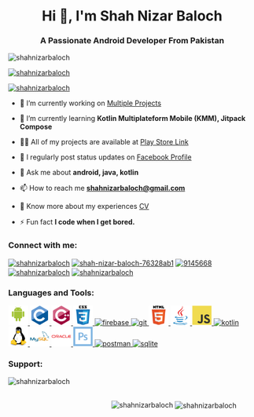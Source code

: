 <h1 align="center">Hi 👋, I'm Shah Nizar Baloch</h1>
<h3 align="center">A Passionate Android Developer From Pakistan</h3>

<p align="left"> <img src="https://komarev.com/ghpvc/?username=shahnizarbaloch&label=Profile%20views&color=0e75b6&style=flat" alt="shahnizarbaloch" /> </p>

<p align="left"> <a href="https://github.com/ryo-ma/github-profile-trophy"><img src="https://github-profile-trophy.vercel.app/?username=shahnizarbaloch" alt="shahnizarbaloch" /></a> </p>

<p align="left"> <a href="https://twitter.com/shahnizarbaloch" target="blank"><img src="https://img.shields.io/twitter/follow/shahnizarbaloch?logo=twitter&style=for-the-badge" alt="shahnizarbaloch" /></a> </p>

- 🔭 I’m currently working on [Multiple Projects](https://play.google.com/store/apps/dev?id=8205269088529653682)

- 🌱 I’m currently learning **Kotlin Multiplateform Mobile (KMM), Jitpack Compose**

- 👨‍💻 All of my projects are available at [Play Store Link](https://play.google.com/store/apps/dev?id=8205269088529653682)

- 📝 I regularly post status updates on [Facebook Profile](facebook.com/shahnizarbaloch/)

- 💬 Ask me about **android, java, kotlin**

- 📫 How to reach me **shahnizarbaloch@gmail.com**

- 📄 Know more about my experiences [CV](https://drive.google.com/file/d/1htjPiiFxQ3-ubJBCy5-c-NWDujmdi2Yd/view?usp=sharing)

- ⚡ Fun fact **I code when I get bored.**

<h3 align="left">Connect with me:</h3>
<p align="left">
<a href="https://twitter.com/shahnizarbaloch" target="blank"><img align="center" src="https://raw.githubusercontent.com/rahuldkjain/github-profile-readme-generator/master/src/images/icons/Social/twitter.svg" alt="shahnizarbaloch" height="30" width="40" /></a>
<a href="https://linkedin.com/in/shah-nizar-baloch-76328ab1" target="blank"><img align="center" src="https://raw.githubusercontent.com/rahuldkjain/github-profile-readme-generator/master/src/images/icons/Social/linked-in-alt.svg" alt="shah-nizar-baloch-76328ab1" height="30" width="40" /></a>
<a href="https://stackoverflow.com/users/9145668" target="blank"><img align="center" src="https://raw.githubusercontent.com/rahuldkjain/github-profile-readme-generator/master/src/images/icons/Social/stack-overflow.svg" alt="9145668" height="30" width="40" /></a>
<a href="https://fb.com/shahnizarbaloch" target="blank"><img align="center" src="https://raw.githubusercontent.com/rahuldkjain/github-profile-readme-generator/master/src/images/icons/Social/facebook.svg" alt="shahnizarbaloch" height="30" width="40" /></a>
<a href="https://instagram.com/shahnizarbaloch" target="blank"><img align="center" src="https://raw.githubusercontent.com/rahuldkjain/github-profile-readme-generator/master/src/images/icons/Social/instagram.svg" alt="shahnizarbaloch" height="30" width="40" /></a>
</p>

<h3 align="left">Languages and Tools:</h3>
<p align="left"> <a href="https://developer.android.com" target="_blank" rel="noreferrer"> <img src="https://raw.githubusercontent.com/devicons/devicon/master/icons/android/android-original-wordmark.svg" alt="android" width="40" height="40"/> </a> <a href="https://www.cprogramming.com/" target="_blank" rel="noreferrer"> <img src="https://raw.githubusercontent.com/devicons/devicon/master/icons/c/c-original.svg" alt="c" width="40" height="40"/> </a> <a href="https://www.w3schools.com/cpp/" target="_blank" rel="noreferrer"> <img src="https://raw.githubusercontent.com/devicons/devicon/master/icons/cplusplus/cplusplus-original.svg" alt="cplusplus" width="40" height="40"/> </a> <a href="https://www.w3schools.com/css/" target="_blank" rel="noreferrer"> <img src="https://raw.githubusercontent.com/devicons/devicon/master/icons/css3/css3-original-wordmark.svg" alt="css3" width="40" height="40"/> </a> <a href="https://firebase.google.com/" target="_blank" rel="noreferrer"> <img src="https://www.vectorlogo.zone/logos/firebase/firebase-icon.svg" alt="firebase" width="40" height="40"/> </a> <a href="https://git-scm.com/" target="_blank" rel="noreferrer"> <img src="https://www.vectorlogo.zone/logos/git-scm/git-scm-icon.svg" alt="git" width="40" height="40"/> </a> <a href="https://www.w3.org/html/" target="_blank" rel="noreferrer"> <img src="https://raw.githubusercontent.com/devicons/devicon/master/icons/html5/html5-original-wordmark.svg" alt="html5" width="40" height="40"/> </a> <a href="https://www.java.com" target="_blank" rel="noreferrer"> <img src="https://raw.githubusercontent.com/devicons/devicon/master/icons/java/java-original.svg" alt="java" width="40" height="40"/> </a> <a href="https://developer.mozilla.org/en-US/docs/Web/JavaScript" target="_blank" rel="noreferrer"> <img src="https://raw.githubusercontent.com/devicons/devicon/master/icons/javascript/javascript-original.svg" alt="javascript" width="40" height="40"/> </a> <a href="https://kotlinlang.org" target="_blank" rel="noreferrer"> <img src="https://www.vectorlogo.zone/logos/kotlinlang/kotlinlang-icon.svg" alt="kotlin" width="40" height="40"/> </a> <a href="https://www.linux.org/" target="_blank" rel="noreferrer"> <img src="https://raw.githubusercontent.com/devicons/devicon/master/icons/linux/linux-original.svg" alt="linux" width="40" height="40"/> </a> <a href="https://www.mysql.com/" target="_blank" rel="noreferrer"> <img src="https://raw.githubusercontent.com/devicons/devicon/master/icons/mysql/mysql-original-wordmark.svg" alt="mysql" width="40" height="40"/> </a> <a href="https://www.oracle.com/" target="_blank" rel="noreferrer"> <img src="https://raw.githubusercontent.com/devicons/devicon/master/icons/oracle/oracle-original.svg" alt="oracle" width="40" height="40"/> </a> <a href="https://www.photoshop.com/en" target="_blank" rel="noreferrer"> <img src="https://raw.githubusercontent.com/devicons/devicon/master/icons/photoshop/photoshop-line.svg" alt="photoshop" width="40" height="40"/> </a> <a href="https://postman.com" target="_blank" rel="noreferrer"> <img src="https://www.vectorlogo.zone/logos/getpostman/getpostman-icon.svg" alt="postman" width="40" height="40"/> </a> <a href="https://www.sqlite.org/" target="_blank" rel="noreferrer"> <img src="https://www.vectorlogo.zone/logos/sqlite/sqlite-icon.svg" alt="sqlite" width="40" height="40"/> </a> </p>

<h3 align="left">Support:</h3>
<p><a href="https://www.buymeacoffee.com/shahnizarbaloch"> <img align="left" src="https://cdn.buymeacoffee.com/buttons/v2/default-yellow.png" height="50" width="210" alt="shahnizarbaloch" /></a></p><br><br>

<p><img align="left" src="https://github-readme-stats.vercel.app/api/top-langs?username=shahnizarbaloch&show_icons=true&locale=en&layout=compact" alt="shahnizarbaloch" /></p>

<p>&nbsp;<img align="center" src="https://github-readme-stats.vercel.app/api?username=shahnizarbaloch&show_icons=true&locale=en" alt="shahnizarbaloch" /></p>

